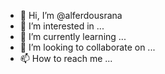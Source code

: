 - 👋 Hi, I’m @alferdousrana
- 👀 I’m interested in ...
- 🌱 I’m currently learning ...
- 💞️ I’m looking to collaborate on ...
- 📫 How to reach me ...

<!---
alferdousrana/alferdousrana is a ✨ special ✨ repository because its `README.md` (this file) appears on your GitHub profile.
You can click the Preview link to take a look at your changes.
--->

